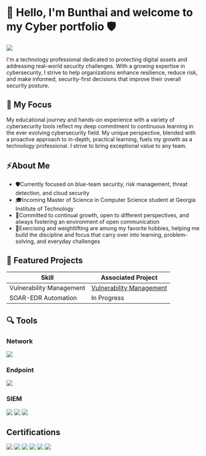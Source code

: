 # 👋 Hello, I'm Bunthai and welcome to my Cyber portfolio 🛡️
<a href="https://linkedin.com/in/bunthai-vong/"><img src="https://img.shields.io/badge/-LinkedIn-0072b1?&style=for-the-badge&logo=linkedin&logoColor=white" /></a>

I'm a technology professional dedicated to protecting digital assets and addressing real-world security challenges. With a growing expertise in cybersecurity, I strive to help organizations enhance resilience, reduce risk, and make informed, security-first decisions that improve their overall security posture.

## 🎯 My Focus

My educational journey and hands-on experience with a variety of cybersecurity tools reflect my deep commitment to continuous learning in the ever evolving cybersecurity field. My unique perspective, blended with a proactive approach to in-depth, practical learning, fuels my growth as a technology professional. I strive to bring exceptional value to any team. 

## ⚡About Me
- 🛡️Currently focused on blue-team security, risk management, threat detection, and cloud security
- 🎓Incoming Master of Science in Computer Science student at Georgia Institute of Technology
- 🌱Committed to continual growth, open to different perspectives, and always fostering an environment of open communication
- 💪Exercising and weightlifting are among my favorite hobbies, helping me build the discipline and focus that carry over into learning, problem-solving, and everyday challenges

## 🔐 Featured Projects

| Skill                                         | Associated Project         |
|-----------------------------------------------|----------------------------|
| Vulnerability Management | <a href="https://github.com/0xBV/Vulnerability-Management">Vulnerability Management</a>|
| SOAR-EDR Automation | In Progress |

## 🔍 Tools

### Network
<div>
    <img src="https://img.shields.io/badge/-Wireshark-1679A7?&style=for-the-badge&logo=Wireshark&logoColor=white" />
</div>

### Endpoint
<div>
    <img src="https://img.shields.io/badge/-Microsoft_Defender_for_Endpoint-00A4EF?&style=for-the-badge&logo=Microsoft&logoColor=white" />
</div>

### SIEM
<div>
    <img src="https://img.shields.io/badge/-Microsoft_Sentinel-0078D4?&style=for-the-badge&logo=Microsoft&logoColor=white" />
    <img src="https://img.shields.io/badge/-Splunk-000000?&style=for-the-badge&logo=Splunk&logoColor=white" />
    <img src="https://img.shields.io/badge/-Elastic-005571?&style=for-the-badge&logo=Elastic&logoColor=white" />
</div>

## Certifications
<div>
<a href="https://www.credly.com/badges/df20b167-b399-4d29-818d-2ebc002dcab7"><img src="https://img.shields.io/badge/NETWORK%2B-blue" /></a>
<a href="https://www.credly.com/badges/64b8db8f-65e3-483c-aed0-6e8916eb1210"><img src="https://img.shields.io/badge/SECURITY%2B-red" /></a>
<a href="https://www.credly.com/badges/224a0a18-d1a2-4890-baae-cb5ecdd18b58"><img src="https://img.shields.io/badge/CYSA%2B-red" /></a>
<a href="https://www.credly.com/badges/a6472907-2e48-4024-b5b3-d865fb4b28a9"><img src="https://img.shields.io/badge/PENTEST%2B-red" /></a>
<a href="https://www.credly.com/badges/f959d26b-3f9c-478c-8b94-cb8cf305f649"><img src="https://img.shields.io/badge/SECURITYX(CASP%2B)-red" /></a>
<a href="https://www.credly.com/badges/64c0d64b-a667-4a16-8e65-1de7e7453025"><img src="https://img.shields.io/badge/Associate%20of%20ISC2-darkgreen" /></a>
</div>
